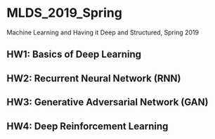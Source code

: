# MLDS_2019_Spring
Machine Learning and Having it Deep and Structured, Spring 2019

## HW1: Basics of Deep Learning
## HW2: Recurrent Neural Network (RNN)
## HW3: Generative Adversarial Network (GAN)
## HW4: Deep Reinforcement Learning
